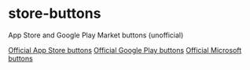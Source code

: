 # store-buttons
App Store and Google Play Market buttons (unofficial)

[Official App Store buttons](https://developer.apple.com/app-store/marketing/guidelines/#downloadOnAppstore)
[Official Google Play buttons](https://play.google.com/intl/en_us/badges/)
[Official Microsoft buttons](https://developer.microsoft.com/en-us/store/badges)
